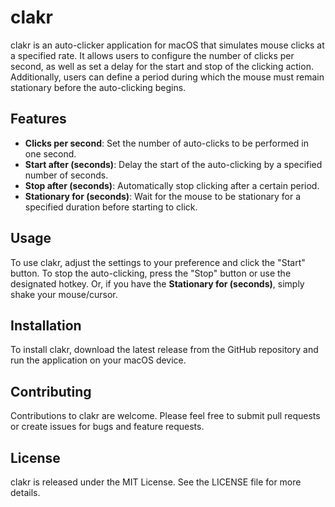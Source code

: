 # clakr

clakr is an auto-clicker application for macOS that simulates mouse clicks at a specified rate. It allows users to configure the number of clicks per second, as well as set a delay for the start and stop of the clicking action. Additionally, users can define a period during which the mouse must remain stationary before the auto-clicking begins.

## Features

- **Clicks per second**: Set the number of auto-clicks to be performed in one second.
- **Start after (seconds)**: Delay the start of the auto-clicking by a specified number of seconds.
- **Stop after (seconds)**: Automatically stop clicking after a certain period.
- **Stationary for (seconds)**: Wait for the mouse to be stationary for a specified duration before starting to click.

## Usage

To use clakr, adjust the settings to your preference and click the "Start" button. To stop the auto-clicking, press the "Stop" button or use the designated hotkey. Or, if you have the **Stationary for (seconds)**, simply shake your mouse/cursor.

## Installation

To install clakr, download the latest release from the GitHub repository and run the application on your macOS device.

## Contributing

Contributions to clakr are welcome. Please feel free to submit pull requests or create issues for bugs and feature requests.

## License

clakr is released under the MIT License. See the LICENSE file for more details.
